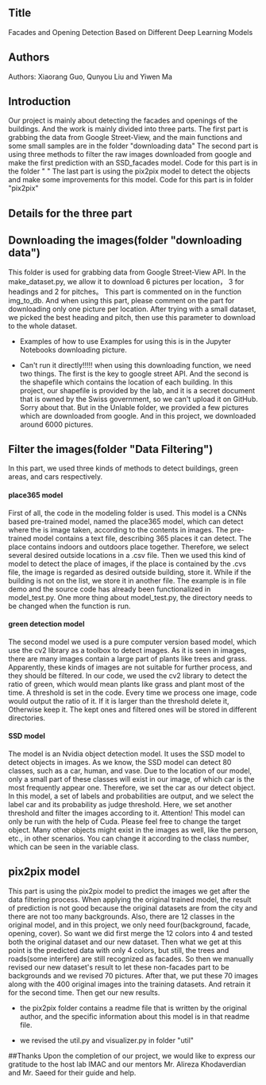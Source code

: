 ## Title
Facades and Opening Detection Based on Different Deep Learning Models
## Authors
Authors: Xiaorang Guo, Qunyou Liu and Yiwen Ma

## Introduction
Our project is mainly about detecting the facades and openings of the buildings. And the work is mainly divided into three parts.
The first part is grabbing the data from Google Street-View, and the main functions and some small samples are in the folder "downloading data"
The second part is using three methods to filter the raw images downloaded from google and make the first prediction with an SSD_facades model. Code for this part is in the folder " "
The last part is using the pix2pix model to detect the objects and make some improvements for this model. Code for this part is in folder "pix2pix"

## Details for the three part

## Downloading the images(folder "downloading data")
This folder is used for grabbing data from Google Street-View API. In the make_dataset.py, we allow it to download 6 pictures per location， 3 for headings and 2 for pitches。
This part is commented on in the function img_to_db. And when using this part, please comment on the part for downloading only one picture per location.
After trying with a small dataset, we picked the best heading and pitch, then use this parameter to download to the whole dataset.

- Examples of how to use 
Examples for using this is in the Jupyter Notebooks downloading picture.

- Can't run it directly!!!!!
when using this downloading function, we need two things. The first is the key to google street API. And the second is the shapefile which contains the location of each building.
In this project, our shapefile is provided by the lab, and it is a secret document that is owned by the Swiss government, so we can't upload it on GitHub. Sorry about that.
But in the Unlable folder, we provided a few pictures which are downloaded from google. And in this project, we downloaded around 6000 pictures.

## Filter the images(folder "Data Filtering")

In this part, we used three kinds of methods to detect buildings, green areas, and cars respectively.

#### place365 model
First of all, the code in the modeling folder is used. This model is a CNNs based pre-trained model, named the place365 model, which can detect where the is image taken, according to the contents in images.
The pre-trained model contains a text file, describing 365 places it can detect. The place contains indoors and outdoors place together. Therefore, we select several desired outside locations in a .csv file. Then we used this kind of model to detect the place of images, if the place is contained by the .cvs file, the image is regarded as desired outside building, store it. While if the building is not on the list, we store it in another file.   The example is in file demo and the source code has already been functionalized in model_test.py.
One more thing about model_test.py, the directory needs to be changed when the function is run.

#### green detection model
The second model we used is a pure computer version based model, which use the cv2 library as a toolbox to detect images.
As it is seen in images, there are many images contain a large part of plants like trees and grass. Apparently, these kinds of images are not suitable for further process, and they should be filtered.
In our code, we used the cv2 library to detect the ratio of green, which would mean plants like grass and plant most of the time. A threshold is set in the code. Every time we process one image, code would output the ratio of it. If it is larger than the threshold delete it, Otherwise keep it.
The kept ones and filtered ones will be stored in different directories.

#### SSD model
The model is an Nvidia object detection model. It uses the SSD model to detect objects in images. As we know, the SSD model can detect 80 classes, such as a car, human, and vase. Due to the location of our model, only a small part of these classes will exist in our image, of which car is the most frequently appear one. Therefore, we set the car as our detect object. In this model, a set of labels and probabilities are output, and we select the label car and its probability as judge threshold. Here, we set another threshold and filter the images according to it.
Attention! This model can only be run with the help of Cuda. Please feel free to change the target object. Many other objects might exist in the images as well, like the person, etc., in other scenarios. You can change it according to the class number, which can be seen in the variable class.


## pix2pix model
This part is using the pix2pix model to predict the images we get after the data filtering process. When applying the original trained model, the result of prediction is not good because the original datasets are from the city and there are not too many backgrounds.
Also, there are 12 classes in the original model, and in this project, we only need four(background, facade, opening, cover). So want we did first merge the 12 colors into 4 and tested both the original dataset and our new dataset.
Then what we get at this point is the predicted data with only 4 colors, but still, the trees and roads(some interfere) are still recognized as facades. So then we manually revised our new dataset's result to let these non-facades part to be backgrounds and we revised 70 pictures.
After that, we put these 70 images along with the 400 original images into the training datasets. And retrain it for the second time. Then get our new results.

- the pix2pix folder contains a readme file that is written by the original author, and the specific information about this model is in that readme file.

- we revised the util.py and visualizer.py in folder "util" 


##Thanks
Upon the completion of our project, we would like to express our gratitude to the host lab IMAC and our mentors Mr. Alireza Khodaverdian and Mr. Saeed for their guide and help.